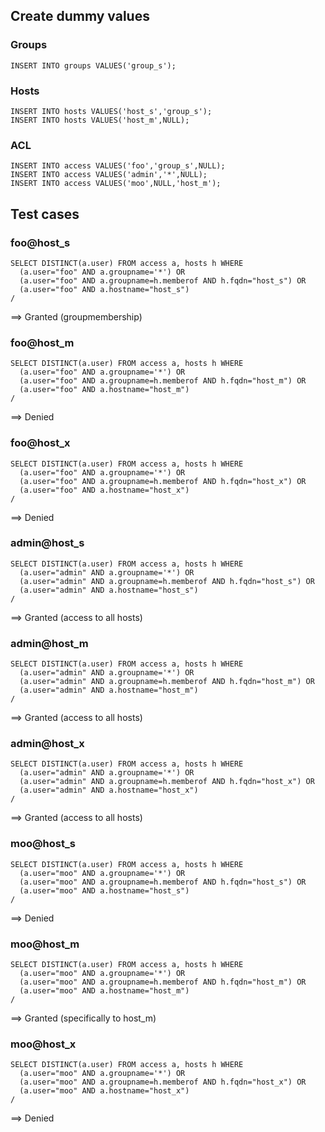 ## Create dummy values
### Groups
    INSERT INTO groups VALUES('group_s');
### Hosts
    INSERT INTO hosts VALUES('host_s','group_s');
    INSERT INTO hosts VALUES('host_m',NULL);
### ACL
    INSERT INTO access VALUES('foo','group_s',NULL);
    INSERT INTO access VALUES('admin','*',NULL);
    INSERT INTO access VALUES('moo',NULL,'host_m');

## Test cases
### foo@host_s
    SELECT DISTINCT(a.user) FROM access a, hosts h WHERE
      (a.user="foo" AND a.groupname='*') OR
      (a.user="foo" AND a.groupname=h.memberof AND h.fqdn="host_s") OR
      (a.user="foo" AND a.hostname="host_s")
    /
==> Granted (groupmembership)
### foo@host_m
    SELECT DISTINCT(a.user) FROM access a, hosts h WHERE
      (a.user="foo" AND a.groupname='*') OR
      (a.user="foo" AND a.groupname=h.memberof AND h.fqdn="host_m") OR
      (a.user="foo" AND a.hostname="host_m")
    /
==> Denied
### foo@host_x
    SELECT DISTINCT(a.user) FROM access a, hosts h WHERE
      (a.user="foo" AND a.groupname='*') OR
      (a.user="foo" AND a.groupname=h.memberof AND h.fqdn="host_x") OR
      (a.user="foo" AND a.hostname="host_x")
    /
==> Denied

### admin@host_s
    SELECT DISTINCT(a.user) FROM access a, hosts h WHERE
      (a.user="admin" AND a.groupname='*') OR
      (a.user="admin" AND a.groupname=h.memberof AND h.fqdn="host_s") OR
      (a.user="admin" AND a.hostname="host_s")
    /
==> Granted (access to all hosts)
### admin@host_m
    SELECT DISTINCT(a.user) FROM access a, hosts h WHERE
      (a.user="admin" AND a.groupname='*') OR
      (a.user="admin" AND a.groupname=h.memberof AND h.fqdn="host_m") OR
      (a.user="admin" AND a.hostname="host_m")
    /
==> Granted (access to all hosts)
### admin@host_x
    SELECT DISTINCT(a.user) FROM access a, hosts h WHERE
      (a.user="admin" AND a.groupname='*') OR
      (a.user="admin" AND a.groupname=h.memberof AND h.fqdn="host_x") OR
      (a.user="admin" AND a.hostname="host_x")
    /
==> Granted (access to all hosts)

### moo@host_s
    SELECT DISTINCT(a.user) FROM access a, hosts h WHERE
      (a.user="moo" AND a.groupname='*') OR
      (a.user="moo" AND a.groupname=h.memberof AND h.fqdn="host_s") OR
      (a.user="moo" AND a.hostname="host_s")
    /
==> Denied
### moo@host_m
    SELECT DISTINCT(a.user) FROM access a, hosts h WHERE
      (a.user="moo" AND a.groupname='*') OR
      (a.user="moo" AND a.groupname=h.memberof AND h.fqdn="host_m") OR
      (a.user="moo" AND a.hostname="host_m")
    /
==> Granted (specifically to host_m)
### moo@host_x
    SELECT DISTINCT(a.user) FROM access a, hosts h WHERE
      (a.user="moo" AND a.groupname='*') OR
      (a.user="moo" AND a.groupname=h.memberof AND h.fqdn="host_x") OR
      (a.user="moo" AND a.hostname="host_x")
    /
==> Denied
